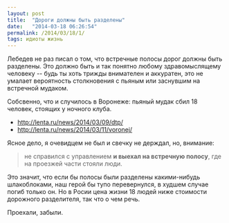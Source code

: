 ```yaml
---
layout: post
title:  "Дороги должны быть разделены"
date:   "2014-03-18 06:26:54"
permalink: /2014/03/18/1/
tags: идиоты жизнь
---
```


Лебедев не раз писал о том, что встречные полосы дорог должны быть
разделены. Это должно быть и так понятно любому здравомыслящему
человеку -- будь ты хоть трижды внимателен и аккуратен, это не умалает
вероятность столкновения с пьяным или заснувшим на встречной мудаком.

Собсвенно, что и случилось в Воронеже: пьяный мудак сбил 18 человек, стоящих у ночного клуба.

- http://lenta.ru/news/2014/03/09/dtp/
- http://lenta.ru/news/2014/03/11/voronej/

Ясное дело, я очевидцем не был и свечку не держдал, но, внимание:

> не справился с управлением **и выехал на встречную полосу**, где на
> проезжей части стояли люди.

Это значит, что если бы полосы были разделены какими-нибудь
шлакоблоками, наш герой бы тупо перевернулся, в худшем случае погиб
только он. Но в Росии цена жизни 18 людей ниже стоимости дорожного
разделителя, так что о чем речь.

Проехали, забыли.
